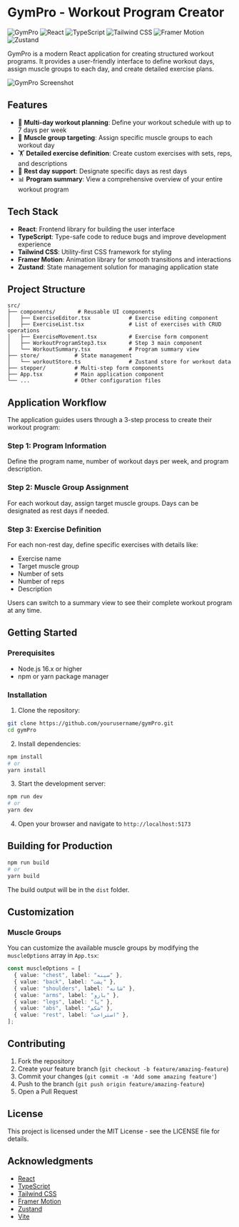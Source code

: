 # GymPro - Workout Program Creator

![GymPro](https://img.shields.io/badge/GymPro-v1.0-blue)
![React](https://img.shields.io/badge/React-18.x-61DAFB)
![TypeScript](https://img.shields.io/badge/TypeScript-5.x-3178C6)
![Tailwind CSS](https://img.shields.io/badge/Tailwind_CSS-3.x-38B2AC)
![Framer Motion](https://img.shields.io/badge/Framer_Motion-10.x-0055FF)
![Zustand](https://img.shields.io/badge/Zustand-4.x-brown)

GymPro is a modern React application for creating structured workout programs. It provides a user-friendly interface to define workout days, assign muscle groups to each day, and create detailed exercise plans.

![GymPro Screenshot](https://via.placeholder.com/800x450.png?text=GymPro+Workout+Program+Creator)

## Features

- 📅 **Multi-day workout planning**: Define your workout schedule with up to 7 days per week
- 💪 **Muscle group targeting**: Assign specific muscle groups to each workout day
- 🏋️ **Detailed exercise definition**: Create custom exercises with sets, reps, and descriptions
- 🛌 **Rest day support**: Designate specific days as rest days
- 📊 **Program summary**: View a comprehensive overview of your entire workout program

## Tech Stack

- **React**: Frontend library for building the user interface
- **TypeScript**: Type-safe code to reduce bugs and improve development experience
- **Tailwind CSS**: Utility-first CSS framework for styling
- **Framer Motion**: Animation library for smooth transitions and interactions
- **Zustand**: State management solution for managing application state

## Project Structure

```
src/
├── components/       # Reusable UI components
│   ├── ExerciseEditor.tsx            # Exercise editing component
│   ├── ExerciseList.tsx              # List of exercises with CRUD operations
│   ├── ExerciseMovement.tsx          # Exercise form component
│   ├── WorkoutProgramStep3.tsx       # Step 3 main component
│   └── WorkoutSummary.tsx            # Program summary view
├── store/           # State management
│   └── workoutStore.ts               # Zustand store for workout data
├── stepper/         # Multi-step form components
├── App.tsx          # Main application component
└── ...              # Other configuration files
```

## Application Workflow

The application guides users through a 3-step process to create their workout program:

### Step 1: Program Information

Define the program name, number of workout days per week, and program description.

### Step 2: Muscle Group Assignment

For each workout day, assign target muscle groups. Days can be designated as rest days if needed.

### Step 3: Exercise Definition

For each non-rest day, define specific exercises with details like:

- Exercise name
- Target muscle group
- Number of sets
- Number of reps
- Description

Users can switch to a summary view to see their complete workout program at any time.

## Getting Started

### Prerequisites

- Node.js 16.x or higher
- npm or yarn package manager

### Installation

1. Clone the repository:

```bash
git clone https://github.com/yourusername/gymPro.git
cd gymPro
```

2. Install dependencies:

```bash
npm install
# or
yarn install
```

3. Start the development server:

```bash
npm run dev
# or
yarn dev
```

4. Open your browser and navigate to `http://localhost:5173`

## Building for Production

```bash
npm run build
# or
yarn build
```

The build output will be in the `dist` folder.

## Customization

### Muscle Groups

You can customize the available muscle groups by modifying the `muscleOptions` array in `App.tsx`:

```typescript
const muscleOptions = [
  { value: "chest", label: "سینه" },
  { value: "back", label: "پشت" },
  { value: "shoulders", label: "شانه" },
  { value: "arms", label: "بازو" },
  { value: "legs", label: "پا" },
  { value: "abs", label: "شکم" },
  { value: "rest", label: "استراحت" },
];
```

## Contributing

1. Fork the repository
2. Create your feature branch (`git checkout -b feature/amazing-feature`)
3. Commit your changes (`git commit -m 'Add some amazing feature'`)
4. Push to the branch (`git push origin feature/amazing-feature`)
5. Open a Pull Request

## License

This project is licensed under the MIT License - see the LICENSE file for details.

## Acknowledgments

- [React](https://reactjs.org/)
- [TypeScript](https://www.typescriptlang.org/)
- [Tailwind CSS](https://tailwindcss.com/)
- [Framer Motion](https://www.framer.com/motion/)
- [Zustand](https://github.com/pmndrs/zustand)
- [Vite](https://vitejs.dev/)
